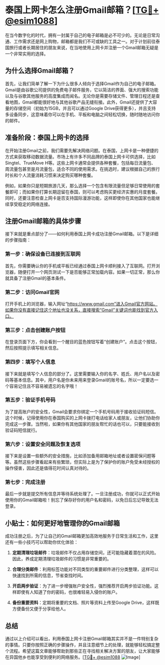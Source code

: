 # 泰国上网卡怎么注册Gmail邮箱？[[TG💪+ @esim1088](https://t.me/s/esim1088)]

在当今数字化的时代，拥有一封属于自己的电子邮箱是必不可少的。无论是日常沟通、工作需求还是网上购物，邮箱都是我们不可或缺的工具之一。对于计划前往泰国旅行或者长期居住的朋友来说，在当地使用上网卡并注册一个Gmail邮箱无疑是一个非常实用的选择。

## 为什么选择Gmail邮箱？

首先，让我们简单了解一下为什么很多人倾向于选择Gmail作为自己的电子邮箱。Gmail是由谷歌公司提供的免费电子邮件服务，它以简洁的界面、强大的搜索功能以及与谷歌其他服务的高度集成而闻名。无论你是需要存储文件、管理日程还是查看地图，Gmail都能很好地与其他谷歌产品无缝衔接。此外，Gmail还提供了大容量的存储空间（初始为15GB，并且可以通过Google Drive获得更多），并且支持多设备同步，这意味着你可以在手机、平板和电脑之间轻松切换，随时随地访问你的邮件。

## 准备阶段：泰国上网卡的选择

在开始注册Gmail之前，我们需要先解决网络问题。在泰国，上网卡是一种便捷的方式来获取移动数据流量。市场上有许多不同品牌的泰国上网卡可供选择，比如Singtel、TrueMove H等。这些上网卡通常会提供各种套餐，包括每日流量包、周流量包甚至是月流量包，适合不同的使用需求。在挑选时，建议根据自己的旅行时长和个人流量消耗习惯来决定购买哪种套餐。

例如，如果你只是短期旅游几天，那么选择一个包含有限流量但足够日常使用的套餐即可；而如果你打算长期逗留在泰国，则可以考虑购买更经济实惠的月度套餐。同时，还要注意检查上网卡是否支持国际漫游功能，这样即使你在其他国家也能继续享受稳定的网络连接。

## 注册Gmail邮箱的具体步骤

接下来就是重点部分了——如何利用泰国上网卡成功注册Gmail邮箱。以下是详细的步骤指南：

### 第一步：确保设备已连接到互联网
首先，你需要确认你的手机或平板已经通过泰国上网卡顺利接入了互联网。打开浏览器，随便打开一个网页测试一下是否能够正常加载内容。如果一切正常，那么你就具备了注册Gmail的基本条件。

### 第二步：访问Gmail官网
打开手机上的浏览器，输入网址“https://www.gmail.com”进入Gmail官方网站。如果你没有直接记住这个地址也没关系，直接搜索“Gmail”关键词也能找到官方入口。

### 第三步：点击创建账户按钮
在登录页面下方，你会看到一个醒目的蓝色按钮写着“创建账户”。点击这个按钮，然后按照提示填写相关信息。

### 第四步：填写个人信息
接下来就是填写个人信息的部分了。这里需要输入你的名字、姓氏、用户名以及密码等基本信息。其中，用户名是你未来用来登录Gmail的账号名，所以一定要选一个容易记住且不容易被遗忘的名字哦！

### 第五步：验证手机号码
为了提高账户的安全性，Gmail会要求你绑定一个手机号码用于接收验证码短信。这个时候，记得使用你在泰国购买的上网卡拨打电话给家人或朋友，让他们协助你完成这一步骤。当然啦，如果你有其他国家的朋友帮忙的话也可以，只要能接收到验证码短信就行。

### 第六步：设置安全问题及恢复选项
接下来是设置一些额外的安全措施，比如添加备用邮箱地址或者设置密保问题等等。虽然这些步骤看起来有些繁琐，但实际上是为了保护你的账户免受未经授权的操作侵害，因此还是值得花时间认真对待的。

### 第七步：完成注册
最后一步就是提交所有信息并等待系统处理了。一旦注册成功，你就可以正式开始使用你的Gmail邮箱啦！别忘了保存好你的用户名和密码，以免日后忘记导致无法登录。

## 小贴士：如何更好地管理你的Gmail邮箱

成功注册之后，为了让自己的Gmail邮箱更加高效地服务于日常生活和工作，这里还有一些小技巧可以帮助你优化体验：

1. **定期清理垃圾邮件**：垃圾邮件不仅占用存储空间，还可能隐藏着潜在的风险。因此，养成定期清理垃圾邮件的习惯是非常重要的。
   
2. **合理分类邮件**：利用标签功能对不同类型的重要邮件进行分类整理，这样可以快速找到所需的信息，节省查找时间。

3. **开启两步验证**：为了进一步增强账户安全性，强烈推荐开启两步验证功能。这样即使有人知道了你的密码，也很难轻易入侵你的账户。

4. **备份重要资料**：定期将重要的文档、照片等资料上传至Google Drive，这样既方便备份又便于分享给他人。

## 总结

通过以上介绍可以看出，利用泰国上网卡注册Gmail邮箱其实并不是一件特别复杂的事情。只要你按照正确的步骤操作，并且注意细节上的处理，就能够轻松搞定整个流程。希望这篇文章能够帮助到那些正在寻找相关解决方案的朋友，让大家能够在异国他乡也能享受到便利的网络服务。[[TG💪+ @esim1088](https://t.me/s/esim1088) ![Image](https://i.postimg.cc/4NQfJmqS/Snipaste-2025-05-13-00-14-12.png)]